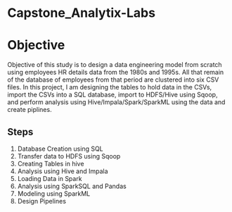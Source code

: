 # Capstone_Analytix-Labs

# Objective

Objective of this study is to design a data engineering model from scratch using employees HR details data from the 1980s and 1995s. All that remain of the database of employees from that period are clustered into six CSV files. In this project, I am  designing the tables to hold data in the CSVs, import the CSVs 
into a SQL database, import to HDFS/Hive using Sqoop, and perform analysis using Hive/Impala/Spark/SparkML using the data and create piplines.


## Steps
1. Database Creation using SQL
2. Transfer data to HDFS using Sqoop
3. Creating Tables in hive
4. Analysis using Hive and Impala
5. Loading Data in Spark
6. Analysis using SparkSQL and Pandas
7. Modeling using SparkML
8. Design Pipelines
